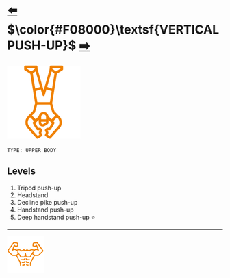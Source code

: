 # [:arrow_left:][prev] $\color{#F08000}\textsf{VERTICAL PUSH-UP}$ [:arrow_right:][next]

[![icon]](#)

`TYPE: UPPER BODY`

## Levels

1. Tripod push-up
2. Headstand
3. Decline pike push-up
4. Handstand push-up
5. Deep handstand push-up :star:

---

[![abs](../icons/six_pack_little.svg)](../training-1.md "Training 1")

<!-- predefined -->
[next]: movements.md "Movements"
[prev]: squat.md "Squat"

<!-- icons -->
[icon]: ../icons/vertical-push-up.svg
